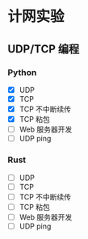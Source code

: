 # 计网实验

## UDP/TCP 编程

### Python

- [x] UDP
- [x] TCP
- [x] TCP 不中断续传
- [x] TCP 粘包
- [ ] Web 服务器开发
- [ ] UDP ping

### Rust

- [ ] UDP
- [ ] TCP
- [ ] TCP 不中断续传
- [ ] TCP 粘包
- [ ] Web 服务器开发
- [ ] UDP ping

